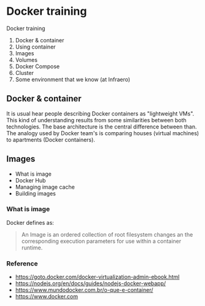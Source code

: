 # Docker training
Docker training

1. Docker & container
2. Using container
3. Images
4. Volumes
5. Docker Compose
6. Cluster
7. Some environment that we know (at Infraero)

## Docker & container

It is usual hear people describing Docker containers as "lightweight VMs". This kind of understanding results from some similarities between both technologies.
The base architecture is the central difference between than. The analogy used by Docker team's is comparing houses (virtual machines) to apartments (Docker containers).


## Images
- What is image
- Docker Hub
- Managing image cache
- Building images

### What is image

Docker defines as:
> An Image is an ordered collection of root filesystem changes an the corresponding execution parameters for use within a container runtime.


### Reference

- <https://goto.docker.com/docker-virtualization-admin-ebook.html>
- <https://nodejs.org/en/docs/guides/nodejs-docker-webapp/>
- <https://www.mundodocker.com.br/o-que-e-container/>
- <https://www.docker.com>
